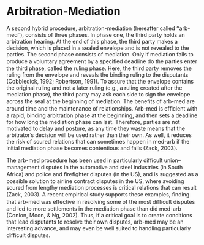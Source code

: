# Arbitration-Mediation

A second hybrid procedure, arbitration-mediation (hereafter called ‘‘arb-med’’), consists of three phases. In phase one, the third party holds an arbitration hearing. At the end of this phase, the third party makes a decision, which is placed in a sealed envelope and is not revealed to the parties. The second phase consists of mediation. Only if mediation fails to produce a voluntary agreement by a speciﬁed deadline do the parties enter the third phase, called the ruling phase. Here, the third party removes the ruling from the envelope and reveals the binding ruling to the disputants (Cobbledick, 1992; Robertson, 1991). To assure that the envelope contains the original ruling and not a later ruling (e.g., a ruling created after the mediation phase), the third party may ask each side to sign the envelope across the seal at the beginning of mediation. The beneﬁts of arb-med are around time and the maintenance of relationships. Arb-med is efﬁcient with a rapid, binding arbitration phase at the beginning, and then sets a deadline for how long the mediation phase can last. Therefore, parties are not motivated to delay and posture, as any time they waste means that the arbitrator’s decision will be used rather than their own. As well, it reduces the risk of soured relations that can sometimes happen in med-arb if the initial mediation phase becomes contentious and fails (Zack, 2003).

The arb-med procedure has been used in particularly difﬁcult union– management disputes in the automotive and steel industries (in South Africa) and police and ﬁreﬁghter disputes (in the US), and is suggested as a possible solution to airline contract disputes in the US, where avoiding soured from lengthy mediation processes is critical relations that can result (Zack, 2003). A recent empirical study supports these examples, ﬁnding that arb-med was effective in resolving some of the most difﬁcult disputes and led to more settlements in the mediation phase than did med-arb (Conlon, Moon, & Ng, 2002). Thus, if a critical goal is to create conditions that lead disputants to resolve their own disputes, arb-med may be an interesting advance, and may even be well suited to handling particularly difﬁcult disputes.